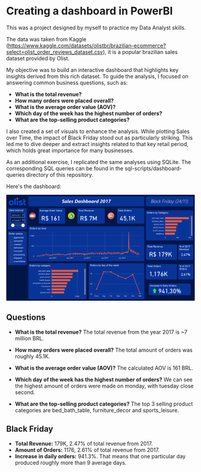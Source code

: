 # Creating a dashboard in PowerBI

This was a project designed by myself to practice my Data Analyst skills.

The data was taken from Kaggle (https://www.kaggle.com/datasets/olistbr/brazilian-ecommerce?select=olist_order_reviews_dataset.csv), it is a popular brazilian sales dataset provided by Olist.

My objective was to build an interactive dashboard that highlights key insights derived from this rich dataset. To guide the analysis, I focused on answering common business questions, such as:


- **What is the total revenue?**
- **How many orders were placed overall?**
- **What is the average order value (AOV)?**
- **Which day of the week has the highest number of orders?**
- **What are the top-selling product categories?**

I also created a set of visuals to enhance the analysis.
While plotting Sales over Time, the impact of Black Friday stood out as particularly striking. This led me to dive deeper and extract insights related to that key retail period, which holds great importance for many businesses.

As an additional exercise, I replicated the same analyses using SQLite.
The corresponding SQL queries can be found in the sql-scripts/dashboard-queries directory of this repository.

Here's the dashboard:

![dashboard/olist.png](dashboard/olist.png)

## Questions

- **What is the total revenue?** The total revenue from the year 2017 is ~7 million BRL.

- **How many orders were placed overall?** The total amount of orders was roughly 45.1K.

- **What is the average order value (AOV)?** The calculated AOV is 161 BRL.

- **Which day of the week has the highest number of orders?** We can see the highest amount of orders were made on monday, with tuesday close second.

- **What are the top-selling product categories?** The top 3 selling product categories are bed_bath_table, furniture_decor and sports_leisure.

## Black Friday

- **Total Revenue:** 179K, 2.47% of total revenue from 2017.
- **Amount of Orders:** 1176, 2.61% of total revenue from 2017.
- **Increase in daily orders:** 941.3%. That means that one particular day produced roughly more than 9 average days.